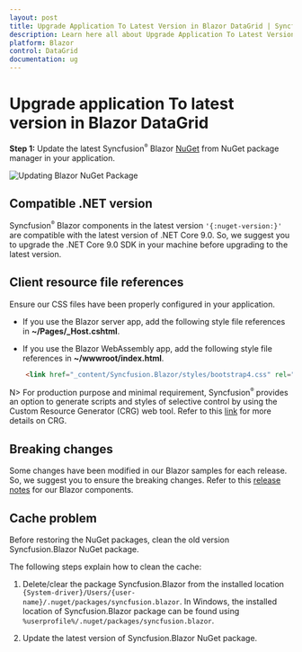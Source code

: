 ```yaml
---
layout: post
title: Upgrade Application To Latest Version in Blazor DataGrid | Syncfusion
description: Learn here all about Upgrade Application To Latest Version in Syncfusion Blazor DataGrid component and more.
platform: Blazor
control: DataGrid
documentation: ug
---
```


# Upgrade application To latest version in Blazor DataGrid

**Step 1:** Update the latest Syncfusion<sup style="font-size:70%">&reg;</sup> Blazor [NuGet](https://www.nuget.org/packages/Syncfusion.Blazor/) from NuGet package manager in your application.

![Updating Blazor NuGet Package](../images/blazor-datagrid-update-nuget-package.PNG)

## Compatible .NET version

Syncfusion<sup style="font-size:70%">&reg;</sup> Blazor components in the latest version `'{:nuget-version:}'` are compatible with the latest version of .NET Core 9.0. So, we suggest you to upgrade the .NET Core 9.0 SDK in your machine before upgrading to the latest version.

## Client resource file references

Ensure our CSS files have been properly configured in your application.

* If you use the Blazor server app, add the following style file references in **~/Pages/_Host.cshtml**.

* If you use the Blazor WebAssembly app, add the following style file references in **~/wwwroot/index.html**.

```html
    <link href="_content/Syncfusion.Blazor/styles/bootstrap4.css" rel="stylesheet" />
```

N> For production purpose and minimal requirement, Syncfusion<sup style="font-size:70%">&reg;</sup> provides an option to generate scripts and styles of selective control by using the Custom Resource Generator (CRG) web tool. Refer to this [link](https://crg.syncfusion.com/) for more details on CRG.

## Breaking changes

Some changes have been modified in our Blazor samples for each release. So, we suggest you to ensure the breaking changes. Refer to this [release notes](https://blazor.syncfusion.com/documentation/release-notes/19.4.47?type=all) for our Blazor components.

## Cache problem

Before restoring the NuGet packages, clean the old version Syncfusion.Blazor NuGet package.

The following steps explain how to clean the cache:

1. Delete/clear the package Syncfusion.Blazor from the installed location `{System-driver}/Users/{user-name}/.nuget/packages/syncfusion.blazor`. In Windows, the installed location of Syncfusion.Blazor package can be found using `%userprofile%/.nuget/packages/syncfusion.blazor`.

2. Update the latest version of Syncfusion.Blazor NuGet package.